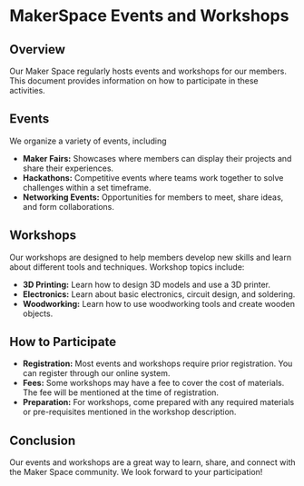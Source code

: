 # MakerSpace Events and Workshops

## Overview

Our Maker Space regularly hosts events and workshops for our members. This document provides information on how to participate in these activities.

## Events

We organize a variety of events, including

- **Maker Fairs:** Showcases where members can display their projects and share their experiences.
- **Hackathons:** Competitive events where teams work together to solve challenges within a set timeframe.
- **Networking Events:** Opportunities for members to meet, share ideas, and form collaborations.

## Workshops

Our workshops are designed to help members develop new skills and learn about different tools and techniques. Workshop topics include:

- **3D Printing:** Learn how to design 3D models and use a 3D printer.
- **Electronics:** Learn about basic electronics, circuit design, and soldering.
- **Woodworking:** Learn how to use woodworking tools and create wooden objects.

## How to Participate

- **Registration:** Most events and workshops require prior registration. You can register through our online system.
- **Fees:** Some workshops may have a fee to cover the cost of materials. The fee will be mentioned at the time of registration.
- **Preparation:** For workshops, come prepared with any required materials or pre-requisites mentioned in the workshop description.

## Conclusion

Our events and workshops are a great way to learn, share, and connect with the Maker Space community. We look forward to your participation!

